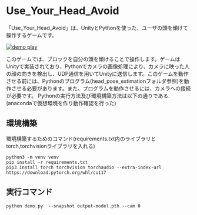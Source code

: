 # Use_Your_Head_Avoid
「Use_Your_Head_Avoid」は、UnityとPythonを使った、ユーザの頭を傾けて操作するゲームです。

[![demo play](https://img.youtube.com/Fzx3UztZvfc/0.jpg)](https://www.youtube.com/watch?v=Fzx3UztZvfc)

このゲームでは、ブロックを自分の頭を傾けることで操作します。ゲームはUnityで実装されており、Pythonでカメラの画像処理により、カメラに映った人の顔の向きを検出し、UDP通信を用いてUnityに送信します。このゲームを動作させる前には、Pythonのプログラム(head_pose_estimationフォルダ参照)を動作させる必要があります。また、プログラムを動作させるには、カメラへの接続が必要です。
Pythonの実行方法及び環境構築方法は以下の通りである.(anacondaで仮想環境を作り動作確認を行った)

## 環境構築
環境構築するためのコマンド(requirements.txt内のライブラリとtorch,torchvisionライブラリを入れる)
```
python3 -m venv venv
pip install -r requirements.txt 
pip3 install torch torchvision torchaudio --extra-index-url https://download.pytorch.org/whl/cu117
```
## 実行コマンド
```
python demo.py  --snapshot output-model.pth --cam 0
```
